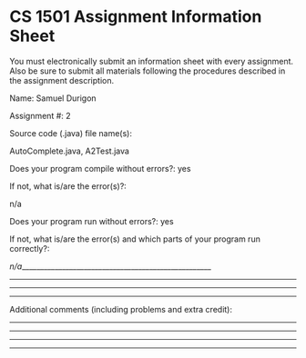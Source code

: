 # CS 1501 Assignment Information Sheet

You must electronically submit an information sheet with
every assignment. Also be sure to submit all materials
following the procedures described in the assignment
description.

Name: Samuel Durigon

Assignment #: 2

Source code (.java) file name(s):

AutoComplete.java, A2Test.java

Does your program compile without errors?: yes

If not, what is/are the error(s)?:

n/a

Does your program run without errors?: yes

If not, what is/are the error(s) and which parts of your
program run correctly?:

_n/a_____________________________________________________

_________________________________________________________

_________________________________________________________

_________________________________________________________


Additional comments (including problems and extra credit):
_________________________________________________________

_________________________________________________________

_________________________________________________________

_________________________________________________________